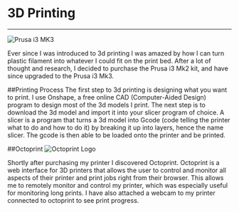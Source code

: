 # 3D Printing
---

![Prusa i3 MK3](\img\prusa-i3-mk3.jpg)

Ever since I was introduced to 3d printing I was amazed by how I can turn plastic filament into whatever I could fit on the print bed.  After a lot of thought and research, I decided to purchase the Prusa i3 Mk2 kit, and have since upgraded to the Prusa i3 Mk3.

##Printing Process
The first step to 3d printing is designing what you want to print.  I use Onshape, a free online CAD (Computer-Aided Design) program to design most of the 3d models I print.  The next step is to download the 3d model and import it into your slicer program of choice.  A slicer is a program that turns a 3d model into Gcode (code telling the printer what to do and how to do it) by breaking it up into layers, hence the name slicer.  The gcode is then able to be loaded onto the printer and be printed.

##Octoprint
![Octoprint Logo](\img\octoprint.jpg)

Shortly after purchasing my printer I discovered Octoprint.  Octoprint is a web interface for 3D printers that allows the user to control and monitor all aspects of their printer and print jobs right from their browser.  This allows me to remotely monitor and control my printer, which was especially useful for monitoring long prints.  I have also attached a webcam to my printer connected to octoprint to see print progress.

